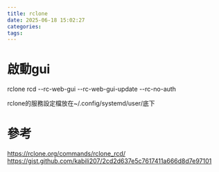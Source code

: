 ```yaml
---
title: rclone
date: 2025-06-18 15:02:27
categories:
tags:
---
```



# 啟動gui
 rclone rcd --rc-web-gui  --rc-web-gui-update  --rc-no-auth 


rclone的服務設定檔放在~/.config/systemd/user/底下
 
# 參考
https://rclone.org/commands/rclone_rcd/
https://gist.github.com/kabili207/2cd2d637e5c7617411a666d8d7e97101